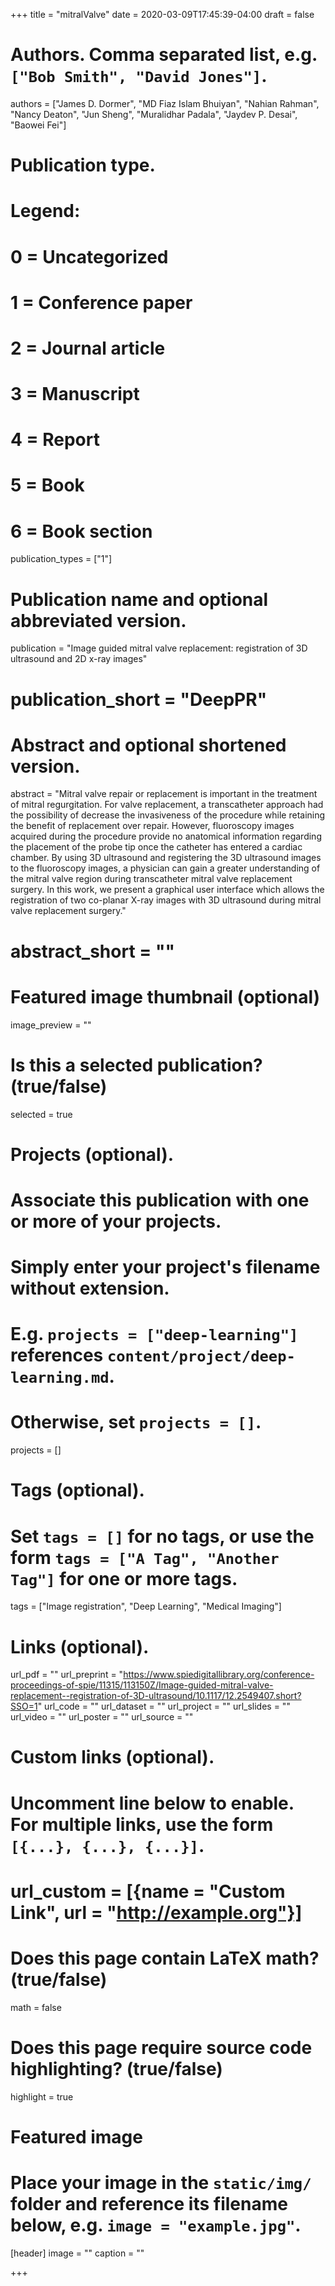 +++
title = "mitralValve"
date = 2020-03-09T17:45:39-04:00
draft = false

# Authors. Comma separated list, e.g. `["Bob Smith", "David Jones"]`.
authors = ["James D. Dormer", "MD Fiaz Islam Bhuiyan", "Nahian Rahman", "Nancy Deaton", "Jun Sheng", "Muralidhar Padala", "Jaydev P. Desai", "Baowei Fei"]

# Publication type.
# Legend:
# 0 = Uncategorized
# 1 = Conference paper
# 2 = Journal article
# 3 = Manuscript
# 4 = Report
# 5 = Book
# 6 = Book section
publication_types = ["1"]

# Publication name and optional abbreviated version.
publication = "Image guided mitral valve replacement: registration of 3D ultrasound and 2D x-ray images"
# publication_short = "DeepPR"

# Abstract and optional shortened version.
abstract = "Mitral valve repair or replacement is important in the treatment of mitral regurgitation. For valve replacement, a transcatheter approach had the possibility of decrease the invasiveness of the procedure while retaining the benefit of replacement over repair. However, fluoroscopy images acquired during the procedure provide no anatomical information regarding the placement of the probe tip once the catheter has entered a cardiac chamber. By using 3D ultrasound and registering the 3D ultrasound images to the fluoroscopy images, a physician can gain a greater understanding of the mitral valve region during transcatheter mitral valve replacement surgery. In this work, we present a graphical user interface which allows the registration of two co-planar X-ray images with 3D ultrasound during mitral valve replacement surgery."

# abstract_short = ""

# Featured image thumbnail (optional)
image_preview = ""

# Is this a selected publication? (true/false)
selected = true

# Projects (optional).
#   Associate this publication with one or more of your projects.
#   Simply enter your project's filename without extension.
#   E.g. `projects = ["deep-learning"]` references `content/project/deep-learning.md`.
#   Otherwise, set `projects = []`.
projects = []

# Tags (optional).
#   Set `tags = []` for no tags, or use the form `tags = ["A Tag", "Another Tag"]` for one or more tags.
tags = ["Image registration", "Deep Learning", "Medical Imaging"]

# Links (optional).
url_pdf = ""
url_preprint = "https://www.spiedigitallibrary.org/conference-proceedings-of-spie/11315/113150Z/Image-guided-mitral-valve-replacement--registration-of-3D-ultrasound/10.1117/12.2549407.short?SSO=1"
url_code = ""
url_dataset = ""
url_project = ""
url_slides = ""
url_video = ""
url_poster = ""
url_source = ""

# Custom links (optional).
#   Uncomment line below to enable. For multiple links, use the form `[{...}, {...}, {...}]`.
# url_custom = [{name = "Custom Link", url = "http://example.org"}]

# Does this page contain LaTeX math? (true/false)
math = false

# Does this page require source code highlighting? (true/false)
highlight = true

# Featured image
# Place your image in the `static/img/` folder and reference its filename below, e.g. `image = "example.jpg"`.
[header]
image = ""
caption = ""

+++
